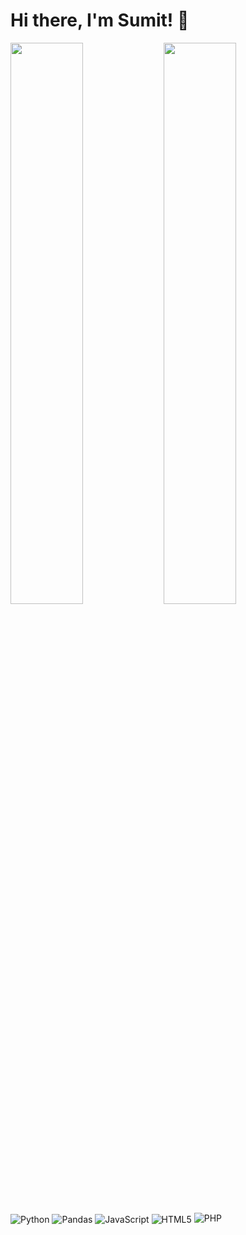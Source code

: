 # Hi there, I'm Sumit! 🙏

<img align='left' width='48%' src="https://github-readme-stats.vercel.app/api?username=thesumitshrestha&show_icons=true" />
<img align='left' width='48%' src="https://github-readme-stats.vercel.app/api/top-langs/?username=thesumitshrestha&layout=compact&hide=Groovy,Java,MATLAB,C++,Powershell,FORTAN" />

&nbsp;

<img align='center' alt='Python' src="https://img.shields.io/badge/python-3670A0?style=for-the-badge&logo=python&logoColor=white" />
<img align='center' alt='Pandas' src="https://img.shields.io/badge/pandas-%23150458.svg?style=for-the-badge&logo=pandas&logoColor=white" />
<img align='center' alt='JavaScript' src="https://img.shields.io/badge/javascript-%23323330.svg?style=for-the-badge&logo=javascript&logoColor=%23F7DF1E" />
<img align='center' alt='HTML5' src="https://img.shields.io/badge/html5-%23E34F26.svg?style=for-the-badge&logo=html5&logoColor=white" />
<img alt='PHP' src="https://img.shields.io/badge/php-%23777BB4.svg?style=for-the-badge&logo=php&logoColor=white" />



